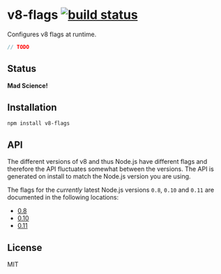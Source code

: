# v8-flags [![build status](https://secure.travis-ci.org/thlorenz/v8-flags.png)](http://travis-ci.org/thlorenz/v8-flags)

Configures v8 flags at runtime.

```js
// TODO
```

## Status

**Mad Science!**

## Installation

    npm install v8-flags

## API

The different versions of v8 and thus Node.js have different flags and therefore the API fluctuates somewhat between the
versions. The API is generated on install to match the Node.js version you are using.

The flags for the *currently* latest Node.js versions `0.8`, `0.10` and `0.11` are documented in the following
locations:

- [0.8](https://github.com/thlorenz/v8-flags/blob/master/flags-0.8.md)
- [0.10](https://github.com/thlorenz/v8-flags/blob/master/flags-0.10.md)
- [0.11](https://github.com/thlorenz/v8-flags/blob/master/flags-0.11.md)

## License

MIT
